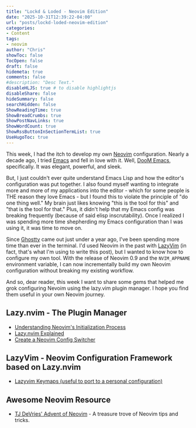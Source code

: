 ```yaml
---
title: "Lockd & Loded - Neovim Edition"
date: "2025-10-31T12:39:22-04:00"
url: "posts/lockd-loded-neovim-edition"
categories:
- Content
tags:
- neovim
author: "Chris"
showToc: false
TocOpen: false
draft: false
hidemeta: true
comments: false
#description: "Desc Text."
disableHLJS: true # to disable highlightjs
disableShare: false
hideSummary: false
searchHidden: false
ShowReadingTime: true
ShowBreadCrumbs: true
ShowPostNavLinks: true
ShowWordCount: true
ShowRssButtonInSectionTermList: true
UseHugoToc: true
---
```

This week, I had the itch to develop my own [Neovim][1] configuration. Nearly a
decade ago, I tried [Emacs][2] and fell in love with it. Well, [DooM Emacs][3],
specifically. It was elegant, powerful, and sleek.

But, I just couldn't ever quite understand Emacs Lisp and how the editor's
configuration was put together. I also found myself wanting to integrate more
and more of my applications into the editor - which for some people is THE
reason they love Emacs - but I found this to violate the principle of "do one
thing well." My brain just likes knowing "this is the tool for this" and "that
is the tool for that." Plus, it didn't help that my Emacs config was breaking
frequently (because of said elisp inscrutability). Once I realized I was
spending more time shepherding my Emacs configuration than I was using it, it
was time to move on.

Since [Ghostty][4] came out just under a year ago, I've been spending more time
than ever in the terminal. I'd used Neovim in the past with [LazyVim][5] (in fact,
that's what I'm using to write this post), but I wanted to know how to configure
my own tool. With the release of Neovim 0.9 and the `NVIM_APPNAME` environment
variable, I can now incrementally build my own Neovim configuration without
breaking my existing workflow.

And so, dear reader, this week I want to share some gems that helped me grok
configuring Nevoim using the lazy.vim plugin manager. I hope you find them
useful in your own Neovim journey.

## Lazy.nvim - The Plugin Manager

- [Understanding Neovim's Initialization Process][6]
- [Lazy.nvim Explained][7]
- [Create a Neovim Config Switcher][8]

## LazyVim - Neovim Configuration Framework based on Lazy.nvim

- [Lazyvim Keymaps (useful to port to a personal configuration)][9]

## Awesome Neovim Resource

- [TJ DeVries' Advent of Neovim][10] - A treasure trove of Neovim tips and
tricks.

[1]: https://neovim.io/
[2]: http://www.gnu.org/software/emacs/emacs.html
[3]: https://github.com/doomemacs/doomemacs
[4]: https://mitchellh.com/ghostty
[5]: https://www.lazyvim.org/
[6]: https://neovim.io/doc/user/starting.html#_initialization
[7]: https://www.youtube.com/watch?v=_kPg0VBRxJc&t
[8]: https://www.youtube.com/watch?v=LkHjJlSgKZY
[9]: https://www.lazyvim.org/keymaps
[10]: https://youtu.be/TQn2hJeHQbM?si=ntLNjlix6E4PugDN
